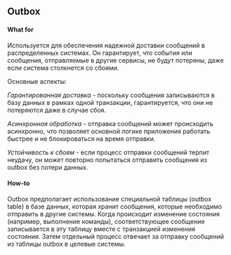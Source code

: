 ## Outbox

#### What for 
Используется для обеспечения надежной доставки сообщений в распределенных системах. Он гарантирует, что события или сообщения, отправляемые в другие сервисы, не будут потеряны, даже если система столкнется со сбоями.

Основные аспекты:

*Гарантированная доставка* - поскольку сообщения записываются в базу данных в рамках одной транзакции, гарантируется, что они не потеряются даже в случае сбоя.

*Асинхронная обработка* - отправка сообщений может происходить асинхронно, что позволяет основной логике приложения работать быстрее и не блокироваться на время отправки.

*Устойчивость к сбоям* - если процесс отправки сообщений терпит неудачу, он может повторно попытаться отправить сообщения из outbox без потери данных.

#### How-to
Outbox предполагает использование специальной таблицы (outbox table) в базе данных, которая хранит сообщения, которые необходимо отправить в другие системы. Когда происходит изменение состояния (например, выполнение команды), соответствующее сообщение записывается в эту таблицу вместе с транзакцией изменения состояния. Затем отдельный процесс отвечает за отправку сообщений из таблицы outbox в целевые системы.